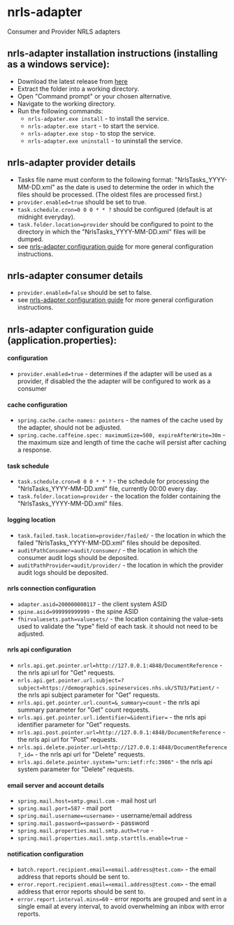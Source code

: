 # nrls-adapter
Consumer and Provider NRLS adapters

## nrls-adapter installation instructions (installing as a windows service):
 - Download the latest release from [here](https://github.com/nhsconnect/nrls-adapter/releases)
 - Extract the folder into a working directory.
 - Open "Command prompt" or your chosen alternative.
 - Navigate to the working directory.
 - Run the following commands:
   - `nrls-adpater.exe install` - to install the service.
   - `nrls-adapter.exe start` - to start the service.
   - `nrls-adapter.exe stop` - to stop the service.
   - `nrls-adapter.exe uninstall` - to uninstall the service.
## nrls-adapter provider details
- Tasks file name must conform to the following format: "NrlsTasks_YYYY-MM-DD.xml" as the date is used to determine the order in which the files should be processed. (The oldest files are processed first.)
- `provider.enabled=true` should be set to true.
- `task.schedule.cron=0 0 0 * * ?` should be configured (default is at midnight everyday).
- `task.folder.location=provider` should be configured to point to the directory in which the "NrlsTasks_YYYY-MM-DD.xml" files will be dumped.
- see [nrls-adapter configuration guide](https://github.com/nhsconnect/nrls-adapter/blob/master/README.md#nrls-adapter-configuration-guide-applicationproperties) for more general configuration instructions.
## nrls-adapter consumer details
- `provider.enabled=false` should be set to false.
- see [nrls-adapter configuration guide](https://github.com/nhsconnect/nrls-adapter/blob/master/README.md#nrls-adapter-configuration-guide-applicationproperties) for more general configuration instructions.
## nrls-adapter configuration guide (application.properties):
#### configuration
 - `provider.enabled=true` - determines if the adapter will be used as a provider, if disabled the the adapter will be configured to work as a consumer
#### cache configuration
 - `spring.cache.cache-names: pointers` - the names of the cache used by the adapter, should not be adjusted.
 - `spring.cache.caffeine.spec: maximumSize=500, expireAfterWrite=30m` -  the maximum size and length of time the cache will persist after caching a response.
#### task schedule
 - `task.schedule.cron=0 0 0 * * ?` - the schedule for processing the "NrlsTasks_YYYY-MM-DD.xml" file, currently 00:00 every day.
 - `task.folder.location=provider` - the location the folder containing the "NrlsTasks_YYYY-MM-DD.xml" files.
#### logging location
 - `task.failed.task.location=provider/failed/` - the location in which the failed "NrlsTasks_YYYY-MM-DD.xml" files should be deposited.
 - `auditPathConsumer=audit/consumer/` - the location in which the consumer audit logs should be deposited.
 - `auditPathProvider=audit/provider/` - the location in which the provider audit logs should be deposited.
#### nrls connection configuration
 - `adapter.asid=200000000117` - the client system ASID
 - `spine.asid=999999999999` - the spine ASID
 - `fhirvaluesets.path=valuesets/` - the location containing the value-sets used to validate the "type" field of each task. it should not need to be adjusted.
#### nrls api configuration
 - `nrls.api.get.pointer.url=http://127.0.0.1:4848/DocumentReference` - the nrls api url for "Get" requests.
 - `nrls.api.get.pointer.url.subject=?subject=https://demographics.spineservices.nhs.uk/STU3/Patient/` - the nrls api subject parameter for "Get" requests.
 - `nrls.api.get.pointer.url.count=&_summary=count` - the nrls api summary parameter for "Get" count requests.
 - `nrls.api.get.pointer.url.identifier=&identifier=` - the nrls api identifier parameter for "Get" requests.
 - `nrls.api.post.pointer.url=http://127.0.0.1:4848/DocumentReference` - the nrls api url for "Post" requests.
 - `nrls.api.delete.pointer.url=http://127.0.0.1:4848/DocumentReference?_id=` - the nrls api url for "Delete" requests.
 - `nrls.api.delete.pointer.system="urn:ietf:rfc:3986"` - the nrls api system parameter for "Delete" requests.
#### email server and account details
 - `spring.mail.host=smtp.gmail.com` - mail host url
 - `spring.mail.port=587` - mail port
 - `spring.mail.username=<username>` - username/email address
 - `spring.mail.password=<password>` - password
 - `spring.mail.properties.mail.smtp.auth=true` - 
 - `spring.mail.properties.mail.smtp.starttls.enable=true` -
#### notification configuration
 - `batch.report.recipient.email=<email.address@test.com>` - the email address that reports should be sent to.
 - `error.report.recipient.email=<email.address@test.com>` - the email address that error reports should be sent to.
 - `error.report.interval.mins=60` - error reports are grouped and sent in a single email at every interval, to avoid overwhelming an inbox with error reports.
